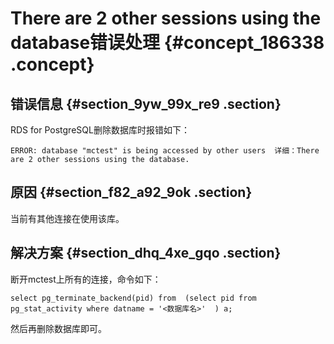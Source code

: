 # There are 2 other sessions using the database错误处理 {#concept_186338 .concept}

## 错误信息 {#section_9yw_99x_re9 .section}

RDS for PostgreSQL删除数据库时报错如下：

``` {#codeblock_y03_q3w_omq}
ERROR: database "mctest" is being accessed by other users  详细：There are 2 other sessions using the database. 
```

## 原因 {#section_f82_a92_9ok .section}

当前有其他连接在使用该库。

## 解决方案 {#section_dhq_4xe_gqo .section}

断开mctest上所有的连接，命令如下：

``` {#codeblock_zt7_kgi_7lp}
select pg_terminate_backend(pid) from  (select pid from pg_stat_activity where datname = '<数据库名>'  ) a;
```

然后再删除数据库即可。

